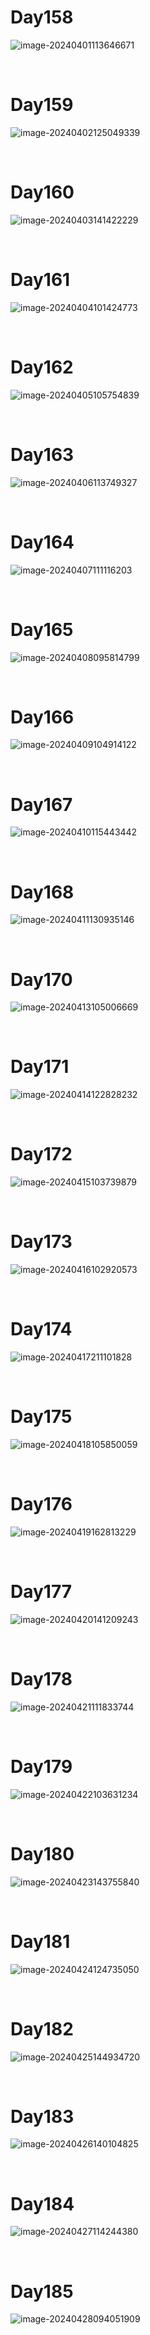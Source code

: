 # Day158

![image-20240401113646671](./assets/image-20240401113646671.png)

&nbsp;

# Day159

![image-20240402125049339](./assets/image-20240402125049339.png)

&nbsp;

# Day160

![image-20240403141422229](./assets/image-20240403141422229.png)

&nbsp;

# Day161

![image-20240404101424773](./assets/image-20240404101424773.png)

&nbsp;

# Day162

![image-20240405105754839](./assets/image-20240405105754839.png)

&nbsp;

# Day163

![image-20240406113749327](./assets/image-20240406113749327.png)

&nbsp;

# Day164

![image-20240407111116203](./assets/image-20240407111116203.png)

&nbsp;

# Day165

![image-20240408095814799](./assets/image-20240408095814799.png)

&nbsp;

# Day166

![image-20240409104914122](./assets/image-20240409104914122.png)

&nbsp;

# Day167

![image-20240410115443442](./assets/image-20240410115443442.png)

&nbsp;

# Day168

![image-20240411130935146](./assets/image-20240411130935146.png)

&nbsp;

# Day170

![image-20240413105006669](./assets/image-20240413105006669.png)

&nbsp;

# Day171

![image-20240414122828232](./assets/image-20240414122828232.png)

&nbsp;

# Day172

![image-20240415103739879](./assets/image-20240415103739879.png)

&nbsp;

# Day173

![image-20240416102920573](./assets/image-20240416102920573.png)

&nbsp;

# Day174

![image-20240417211101828](./assets/image-20240417211101828.png)

&nbsp;

# Day175

![image-20240418105850059](./assets/image-20240418105850059.png)

&nbsp;

# Day176

![image-20240419162813229](./assets/image-20240419162813229.png)

&nbsp;

# Day177

![image-20240420141209243](./assets/image-20240420141209243.png)

&nbsp;

# Day178

![image-20240421111833744](./assets/image-20240421111833744.png)

&nbsp;

# Day179

![image-20240422103631234](./assets/image-20240422103631234.png)

&nbsp;

# Day180

![image-20240423143755840](./assets/image-20240423143755840.png)

&nbsp;

# Day181

![image-20240424124735050](./assets/image-20240424124735050.png)

&nbsp;

# Day182

![image-20240425144934720](./assets/image-20240425144934720.png)

&nbsp;

# Day183

![image-20240426140104825](./assets/image-20240426140104825.png)

&nbsp;

# Day184

![image-20240427114244380](./assets/image-20240427114244380.png)

&nbsp;

# Day185

![image-20240428094051909](./assets/image-20240428094051909.png)